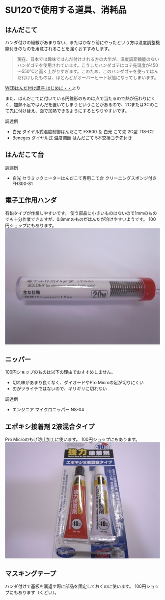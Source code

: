 # SU120で使用する道具、消耗品

## はんだこて

ハンダ付けの経験があまりない、またはかなり前にやったという方は温度調整機能付きのものを用意されることを強くおすすめします。

> 現在、日本では趣味ではんだ付けされる方の大半が、温度調節機能のないハンダゴテを使用されています。こうしたハンダゴテはコテ先温度が450～550℃と高く上がりすぎます。このため、このハンダゴテを使ってはんだ付けしたものは、ほとんどがオーバーヒート状態になってしまいます。

[WEBはんだ付け講座 はじめに・・](https://noseseiki.com/kisokouza/01.html)より

また、はんだこてに付いている円錐形のものは点で当たるので熱が伝わりにくく、加熱不足ではんだを置いてしまうということがあるので、2Cまたは3Cのこて先に付け替え、面で加熱できるようにするとやりやすいです。

調達例
- 白光 ダイヤル式温度制御はんだこて FX600 ＆ 白光 こて先 2C型 T18-C2
- Beneges ダイヤル式 温度調節 はんだごて 5本交換コテ先付き

## はんだこて台

調達例
- 白光 セラミックヒーターはんだこて専用こて台 クリーニングスポンジ付き FH300-81

## 電子工作用ハンダ

有鉛タイプが作業しやすいです。
使う部品に小さいものはないので1mmのものでも十分作業できますが、0.8mmのものがはんだが溶けやすいようです。
100円ショップにもあります。
![solder](solder.jpg)

## ニッパー

100円ショップのものは以下の理由でおすすめしません。
- 切れ味があまり良くなく、ダイオードやPro Microの足が切りにくい
- 刃がツライチではないので、ギリギリに切れない

調達例
- エンジニア マイクロニッパー NS-04

## エポキシ接着剤 2液混合タイプ

Pro Microのもげ防止加工に使います。
100円ショップにもあります。
![2_components_epoxy_adhesive](2_components_epoxy_adhesive.jpg)

## マスキングテープ

ハンダ付けで基板を裏返す際に部品を固定しておくのに使います。
100円ショップにもあります（くどい）。

